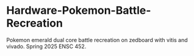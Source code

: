 # Hardware-Pokemon-Battle-Recreation
Pokemon emerald dual core battle recreation on zedboard with vitis and vivado. Spring 2025 ENSC 452.
